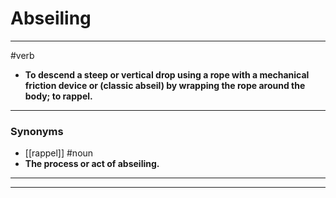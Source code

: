 # Abseiling
---
#verb
- **To descend a steep or vertical drop using a rope with a mechanical friction device or (classic abseil) by wrapping the rope around the body; to rappel.**
---
### Synonyms
- [[rappel]]
#noun
- **The process or act of abseiling.**
---
---

